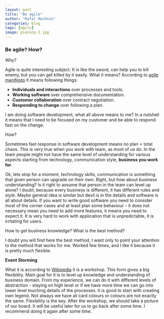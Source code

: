 ```yaml
---
layout: post
title: "Be agile"
author: "Rafal Machnik"
categories: blog
tags: [agile]
image: pieniny-2.jpg
---
```

### Be agile? How? 

Why?

Agile is quite interesting subject. It is like the sword, can help you to kill enemy, 
but you can get killed by it easily.
What it means?
According to [agile manifesto](https://agilemanifesto.org/) it means following things:
* **Individuals and interactions** over processes and tools.
* **Working software** over comprehensive documentation.
* **Customer collaboration** over contract negotiation.
* **Responding to change** over following a plan.

I am doing software development, what all above means to me? 
In a nutshell it means that I need to be focused on my customer and be able to respond fast on the change.

How?

Sometimes fast response in software development means no plan = total chaos. This is very true when you work
with team, as most of us do. In the team people might not have the same level of understanding for various aspects
starting from technology, communication style, **business you work for**.

Ok, lets stop for a moment, technology skills, communication is something that given person can upgrade on their own.
Right, but how about business understanding? Is it right to assume that person in the team can level up alone? 
I doubt, because every business is different, it has different rules and style. 
Maybe general idea is similar but devil is in the details and software is all about details. 
If you want to write good software you need to consider most of the corner cases and at least plan some 
behaviour - it does not necessary mean you need to add more features, it means you need to expect it.
It is very hard to work with application that is unpredictable, it is irritating for users.

How to get business knowledge? What is the best method? 

I doubt you will find here the best method, I want only to point your attention to the method that works for me.
Worked few times, and I like it because it is pretty much flexible. 

**Event Storming**

What it is according to [Wikipedia](https://en.wikipedia.org/wiki/Event_storming) it is a workshop.
This form gives a big flexibility. Main goal for it is to level up knowledge and understanding of business domain.
From my experience, we can do it with different levels of abstraction - staying on high level or if we have more time
we can go into lower level touching details of the processes. It is good to start with creating own legend. 
Not always we have all card colours or colours are not exactly the same. Flexibility is the key.
After the workshop, we should take a picture of our board. It will be useful later for us to go back after some time.
I recommend doing it again after some time. 